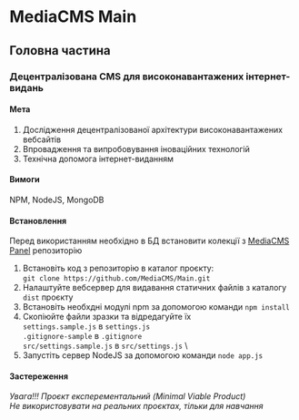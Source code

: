 # MediaCMS Main
## Головна частина
### Децентралізована CMS для високонавантажених інтернет-видань

#### Мета

1. Дослідження децентралізованої архітектури високонавантажених вебсайтів
2. Впровадження та випробовування іноваційних технологій
3. Технічна допомога інтернет-виданням

#### Вимоги

NPM, NodeJS, MongoDB

#### Встановлення

Перед використанням необхідно в БД встановити колекції з [MediaCMS Panel](https://github.com/MediaCMS/Panel) репозиторію

1. Встановіть код з репозиторію в каталог проєкту: \
`git clone https://github.com/MediaCMS/Main.git`
2. Налаштуйте вебсервер для видавання статичних файлів з каталогу `dist` проєкту
3. Встановіть необхдні модулі npm за допомогою команди `npm install`
4. Скопіюйте файли зразки та відредагуйте їх \
`settings.sample.js` в `settings.js` \
`.gitignore-sample` в `.gitignore` \
`src/settings.sample.js` в `src/settings.js` \
5. Запустіть сервер NodeJS за допомогою команди `node app.js`

#### Застереження

*Увага!!! Проєкт експерементальний (Minimal Viable Product)* \
*Не використовувати на реальних проєктах, тільки для навчання*
